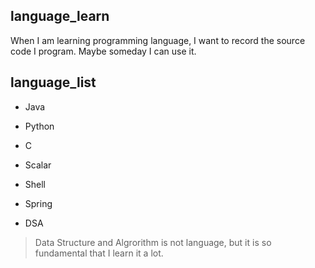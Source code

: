## language_learn

When I am learning programming language, I want to record the source code I program. Maybe someday I can use it.

## language_list

- Java
- Python
- C
- Scalar
- Shell
- Spring

- DSA

> Data Structure and Algrorithm is not language, but it is so fundamental that I learn it a lot.
